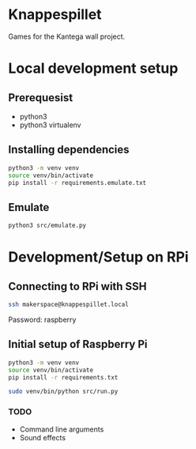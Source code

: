 # Knappespillet

Games for the Kantega wall project.

# Local development setup

## Prerequesist
- python3 
- python3 virtualenv

## Installing dependencies

```sh
python3 -m venv venv
source venv/bin/activate
pip install -r requirements.emulate.txt
```

## Emulate

```sh
python3 src/emulate.py
```

# Development/Setup on RPi

## Connecting to RPi with SSH

```sh
ssh makerspace@knappespillet.local  
```
Password: raspberry


## Initial setup of Raspberry Pi

```sh
python3 -m venv venv
source venv/bin/activate
pip install -r requirements.txt
```

```sh
sudo venv/bin/python src/run.py
```




### TODO

- Command line arguments
- Sound effects
